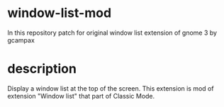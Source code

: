 # window-list-mod
In this repository patch for original window list extension of gnome 3 by gcampax
# description
Display a window list at the top of the screen.
This extension is mod of extension "Window list" that part of Classic Mode.
